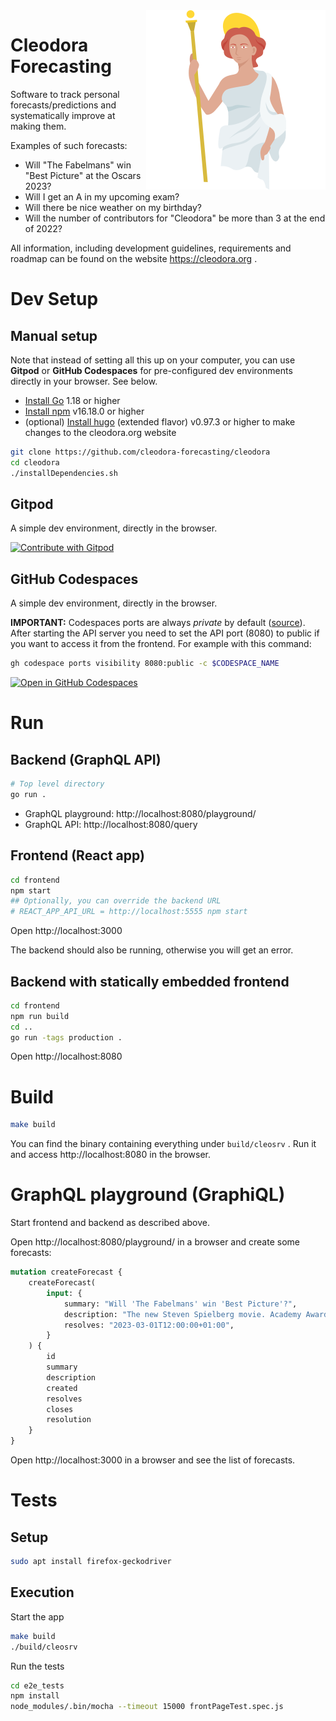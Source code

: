<img align="right" src="./design/logo_full.png">

# Cleodora Forecasting

Software to track personal forecasts/predictions and systematically improve at
making them.

Examples of such forecasts:

* Will "The Fabelmans" win "Best Picture" at the Oscars 2023?
* Will I get an A in my upcoming exam?
* Will there be nice weather on my birthday?
* Will the number of contributors for "Cleodora" be more than 3 at the end of 2022?

All information, including development guidelines, requirements and roadmap can
be found on the website https://cleodora.org .

# Dev Setup

## Manual setup

Note that instead of setting all this up on your computer, you can use
**Gitpod** or **GitHub Codespaces** for pre-configured dev environments
directly in your browser. See below.

* [Install Go](https://go.dev/doc/install) 1.18 or higher
* [Install npm](https://nodejs.org/en/download/) v16.18.0 or higher
* (optional) [Install hugo](https://gohugo.io/installation/) (extended flavor)
  v0.97.3 or higher to make changes to the cleodora.org website

```bash
git clone https://github.com/cleodora-forecasting/cleodora
cd cleodora
./installDependencies.sh
```

## Gitpod

A simple dev environment, directly in the browser.

<a href="https://gitpod.io/#https://github.com/cleodora-forecasting/cleodora">
  <img
    src="https://img.shields.io/badge/Contribute%20with-Gitpod-908a85?logo=gitpod"
    alt="Contribute with Gitpod"
  />
</a>


## GitHub Codespaces

A simple dev environment, directly in the browser.

**IMPORTANT:** Codespaces ports are always _private_ by default
([source](https://github.com/community/community/discussions/4068)). After
starting the API server you need to set the API port (8080) to public if you
want to access it from the frontend. For example with this command:

```bash
gh codespace ports visibility 8080:public -c $CODESPACE_NAME
```

[![Open in GitHub Codespaces](https://github.com/codespaces/badge.svg)](https://github.com/codespaces/new?hide_repo_select=true&ref=main&repo=548549126&machine=basicLinux32gb)


# Run

## Backend (GraphQL API)

```bash
# Top level directory
go run .
```

* GraphQL playground: http://localhost:8080/playground/
* GraphQL API: http://localhost:8080/query

## Frontend (React app)

```bash
cd frontend
npm start
## Optionally, you can override the backend URL
# REACT_APP_API_URL = http://localhost:5555 npm start
```

Open http://localhost:3000

The backend should also be running, otherwise you will get an error.

## Backend with statically embedded frontend

```bash
cd frontend
npm run build
cd ..
go run -tags production .
```

Open http://localhost:8080

# Build

```bash
make build
```

You can find the binary containing everything under `build/cleosrv` . Run it
and access http://localhost:8080 in the browser.

# GraphQL playground (GraphiQL)

Start frontend and backend as described above.

Open http://localhost:8080/playground/ in a browser and create some forecasts:

```graphql
mutation createForecast {
    createForecast(
        input: {
            summary: "Will 'The Fabelmans' win 'Best Picture'?",
            description: "The new Steven Spielberg movie. Academy Award for Best Picture 2023.",
            resolves: "2023-03-01T12:00:00+01:00",
        }
    ) {
        id
        summary
        description
        created
        resolves
        closes
        resolution
    }
}
```

Open http://localhost:3000 in a browser and see the list of forecasts.

# Tests

## Setup

```bash
sudo apt install firefox-geckodriver
```

## Execution

Start the app

```bash
make build
./build/cleosrv
```

Run the tests

```bash
cd e2e_tests
npm install
node_modules/.bin/mocha --timeout 15000 frontPageTest.spec.js
```
